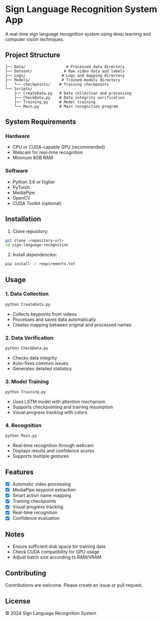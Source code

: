 # Sign Language Recognition System App
A real-time sign language recognition system using deep learning and computer vision techniques.

## Project Structure

```
├── Data/                  # Processed data directory
├── Dataset/              # Raw video data and labels
├── Logs/                # Logs and mapping directory
├── Models/              # Trained models directory
│   └── checkpoints/    # Training checkpoints
└── Scripts/
    ├── CreateData.py   # Data collection and processing
    ├── CheckData.py    # Data integrity verification
    ├── Training.py     # Model training
    └── Main.py         # Main recognition program
```

## System Requirements

### Hardware
- CPU or CUDA-capable GPU (recommended)
- Webcam for real-time recognition
- Minimum 8GB RAM

### Software
- Python 3.6 or higher
- PyTorch
- MediaPipe
- OpenCV
- CUDA Toolkit (optional)

## Installation

1. Clone repository:
```bash
git clone <repository-url>
cd sign-language-recognition
```

2. Install dependencies:
```bash
pip install -r requirements.txt
```

## Usage

### 1. Data Collection
```bash
python CreateData.py
```
- Collects keypoints from videos
- Processes and saves data automatically
- Creates mapping between original and processed names

### 2. Data Verification
```bash
python CheckData.py
```
- Checks data integrity
- Auto-fixes common issues
- Generates detailed statistics

### 3. Model Training
```bash
python Training.py
```
- Uses LSTM model with attention mechanism
- Supports checkpointing and training resumption
- Visual progress tracking with colors

### 4. Recognition
```bash
python Main.py
```
- Real-time recognition through webcam
- Displays results and confidence scores
- Supports multiple gestures

## Features

- [x] Automatic video processing
- [x] MediaPipe keypoint extraction
- [x] Smart action name mapping
- [x] Training checkpoints
- [x] Visual progress tracking
- [x] Real-time recognition
- [x] Confidence evaluation

## Notes

- Ensure sufficient disk space for training data
- Check CUDA compatibility for GPU usage
- Adjust batch size according to RAM/VRAM

## Contributing

Contributions are welcome. Please create an issue or pull request.

## License

© 2024 Sign Language Recognition System
